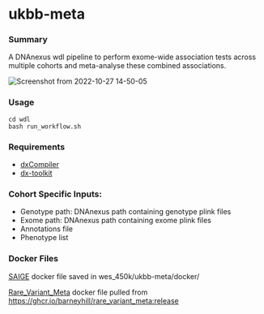 # ukbb-meta

### Summary
A DNAnexus wdl pipeline to perform exome-wide association tests across multiple cohorts and meta-analyse these combined associations.

![Screenshot from 2022-10-27 14-50-05](https://user-images.githubusercontent.com/43707014/198302897-1d4cf9ba-97cb-474c-aa21-ef785ac56579.png)

### Usage
```
cd wdl
bash run_workflow.sh
```
### Requirements
- [dxCompiler](https://github.com/dnanexus/dxCompiler)
- [dx-toolkit](https://github.com/dnanexus/dx-toolkit)

### Cohort Specific Inputs:
- Genotype path: DNAnexus path containing genotype plink files
- Exome path: DNAnexus path containing exome plink files
- Annotations file
- Phenotype list

### Docker Files
[SAIGE](https://github.com/saigegit/SAIGE) docker file saved in wes_450k/ukbb-meta/docker/

[Rare_Variant_Meta](https://github.com/barneyhill/Rare_Variant_Meta/) docker file pulled from https://ghcr.io/barneyhill/rare_variant_meta:release
